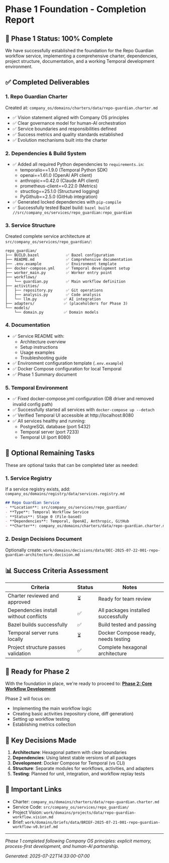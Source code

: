 # Phase 1 Foundation - Completion Report

## 🎉 Phase 1 Status: 100% Complete

We have successfully established the foundation for the Repo Guardian workflow service, implementing a comprehensive charter, dependencies, project structure, documentation, and a working Temporal development environment.

## ✅ Completed Deliverables

### 1. **Repo Guardian Charter**
Created at: `company_os/domains/charters/data/repo-guardian.charter.md`
- ✅ Vision statement aligned with Company OS principles
- ✅ Clear governance model for human-AI orchestration
- ✅ Service boundaries and responsibilities defined
- ✅ Success metrics and quality standards established
- ✅ Evolution mechanisms built into the charter

### 2. **Dependencies & Build System**
- ✅ Added all required Python dependencies to `requirements.in`:
  - temporalio==1.9.0 (Temporal Python SDK)
  - openai==1.61.0 (OpenAI API client)
  - anthropic==0.42.0 (Claude API client)
  - prometheus-client==0.22.0 (Metrics)
  - structlog==25.1.0 (Structured logging)
  - PyGithub==2.5.0 (GitHub integration)
- ✅ Generated locked dependencies with `pip-compile`
- ✅ Successfully tested Bazel build: `bazel build //src/company_os/services/repo_guardian:repo_guardian`

### 3. **Service Structure**
Created complete service architecture at `src/company_os/services/repo_guardian/`:
```
repo_guardian/
├── BUILD.bazel            ✅ Bazel configuration
├── README.md              ✅ Comprehensive documentation
├── .env.example           ✅ Environment template
├── docker-compose.yml     ✅ Temporal development setup
├── worker_main.py         ✅ Worker entry point
├── workflows/
│   └── guardian.py        ✅ Main workflow definition
├── activities/
│   ├── repository.py      ✅ Git operations
│   ├── analysis.py        ✅ Code analysis
│   └── llm.py            ✅ AI integration
├── adapters/             ✅ (placeholders for Phase 3)
└── models/
    └── domain.py         ✅ Domain models
```

### 4. **Documentation**
- ✅ Service README with:
  - Architecture overview
  - Setup instructions
  - Usage examples
  - Troubleshooting guide
- ✅ Environment configuration template (`.env.example`)
- ✅ Docker Compose configuration for local Temporal
- ✅ Phase 1 Summary document

### 5. **Temporal Environment**
- ✅ Fixed docker-compose.yml configuration (DB driver and removed invalid config path)
- ✅ Successfully started all services with `docker-compose up --detach`
- ✅ Verified Temporal UI accessible at http://localhost:8080
- ✅ All services healthy and running:
  - PostgreSQL database (port 5432)
  - Temporal server (port 7233)
  - Temporal UI (port 8080)

## 🔄 Optional Remaining Tasks

These are optional tasks that can be completed later as needed:

### 1. **Service Registry**
If a service registry exists, add: `company_os/domains/registry/data/services.registry.md`
```markdown
## Repo Guardian Service
- **Location**: src/company_os/services/repo_guardian/
- **Type**: Temporal Workflow Service
- **Status**: Stage 0 (File-based)
- **Dependencies**: Temporal, OpenAI, Anthropic, GitHub
- **Charter**: company_os/domains/charters/data/repo-guardian.charter.md
```

### 2. **Design Decisions Document**
Optionally create: `work/domains/decisions/data/DEC-2025-07-22-001-repo-guardian-architecture.decision.md`

## 📊 Success Criteria Assessment

| Criteria | Status | Notes |
|----------|--------|-------|
| Charter reviewed and approved | ⏳ | Ready for team review |
| Dependencies install without conflicts | ✅ | All packages installed successfully |
| Bazel builds successfully | ✅ | Build tested and passing |
| Temporal server runs locally | ⏳ | Docker Compose ready, needs testing |
| Project structure passes validation | ✅ | Complete hexagonal architecture |

## 🚀 Ready for Phase 2

With the foundation in place, we're ready to proceed to:
**[Phase 2: Core Workflow Development](../phase-2-core-workflow/README.md)**

Phase 2 will focus on:
- Implementing the main workflow logic
- Creating basic activities (repository clone, diff generation)
- Setting up workflow testing
- Establishing metrics collection

## 📝 Key Decisions Made

1. **Architecture**: Hexagonal pattern with clear boundaries
2. **Dependencies**: Using latest stable versions of all packages
3. **Development**: Docker Compose for Temporal (vs CLI)
4. **Structure**: Separate modules for workflows, activities, and adapters
5. **Testing**: Planned for unit, integration, and workflow replay tests

## 🔗 Important Links

- Charter: `company_os/domains/charters/data/repo-guardian.charter.md`
- Service Code: `src/company_os/services/repo_guardian/`
- Project Vision: `work/domains/projects/data/repo-guardian-workflow.vision.md`
- Brief: `work/domains/briefs/data/BRIEF-2025-07-21-001-repo-guardian-workflow-v0.brief.md`

---

*Phase 1 completed following Company OS principles: explicit memory, process-first development, and human-AI partnership.*

*Generated: 2025-07-22T14:33:00-07:00*
